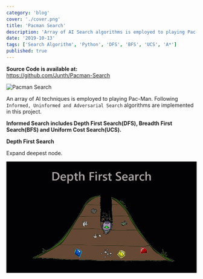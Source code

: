 ```yaml
---
category: 'blog'
cover: './cover.png'
title: 'Pacman Search'
description: 'Array of AI Search algorithms is employed to playing Pac-Man ⍩⃝.'
date: '2019-10-13'
tags: ['Search Algorithm', 'Python', 'DFS', 'BFS', 'UCS', 'A*']
published: true
---
```


**Source Code is available at:**<br>
https://github.com/Junth/Pacman-Search

![Pacman Search](https://camo.githubusercontent.com/453762b1e13f05e76777053d9e5bde8a401bf414/68747470733a2f2f696d6775722e636f6d2f50323271655a4d2e676966)

An array of AI techniques is employed to playing Pac-Man. Following `Informed, Uninformed and Adversarial Search` algorithms are implemented in this project.

**Informed Search includes Depth First Search(DFS), Breadth First Search(BFS) and Uniform Cost Search(UCS).**

**Depth First Search**

Expand deepest node.

![Depth First Search](./assets/PacmanDFS.gif)
